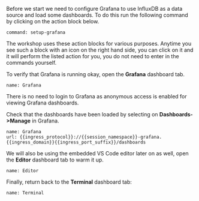 Before we start we need to configure Grafana to use InfluxDB as a data source and load some dashboards. To do this run the following command by clicking on the action block below.

```terminal:execute
command: setup-grafana
```

The workshop uses these action blocks for various purposes. Anytime you see such a block with an icon on the right hand side, you can click on it and it will perform the listed action for you, you do not need to enter in the commands yourself.

To verify that Grafana is running okay, open the **Grafana** dashboard tab.

```dashboard:open-dashboard
name: Grafana
```

There is no need to login to Grafana as anonymous access is enabled for viewing Grafana dashboards.

Check that the dashboards have been loaded by selecting on **Dashboards->Manage** in Grafana.

```dashboard:reload-dashboard
name: Grafana
url: {{ingress_protocol}}://{{session_namespace}}-grafana.{{ingress_domain}}{{ingress_port_suffix}}/dashboards
```

We will also be using the embedded VS Code editor later on as well, open the **Editor** dashboard tab to warm it up.

```dashboard:open-dashboard
name: Editor
```

Finally, return back to the **Terminal** dashboard tab:

```dashboard:open-dashboard
name: Terminal
```
